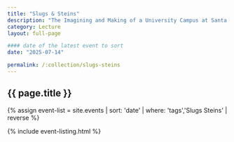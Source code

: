 ```yaml
---
title: "Slugs & Steins"
description: "The Imagining and Making of a University Campus at Santa Cruz"
category: Lecture
layout: full-page

#### date of the latest event to sort
date: "2025-07-14"

permalink: /:collection/slugs-steins
---
```

<section id="main-content">
<div class="grid-container large">
<section class="heading">
<h2 class="underline">{{ page.title }}</h2>
</section>

<div class="events-card-list fade-out-siblings">
{% assign event-list = site.events | sort: 'date' | where: 'tags','Slugs Steins' | reverse %}

{% include event-listing.html %}
